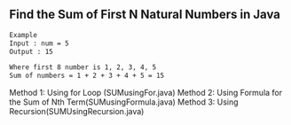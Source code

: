 ## Find the Sum of First N Natural Numbers in Java


```bash
Example
Input : num = 5
Output : 15

Where first 8 number is 1, 2, 3, 4, 5
Sum of numbers = 1 + 2 + 3 + 4 + 5 = 15
```


Method 1: Using for Loop   (SUMusingFor.java)
Method 2: Using Formula for the Sum of Nth Term(SUMusingFormula.java)
Method 3: Using Recursion(SUMUsingRecursion.java)